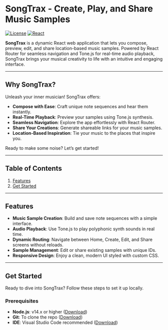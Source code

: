 # SongTrax - Create, Play, and Share Music Samples

[![License](https://img.shields.io/badge/license-MIT-blue.svg)](LICENSE)
[![React](https://img.shields.io/badge/React-18.x-blue.svg)](https://reactjs.org/)

**SongTrax** is a dynamic React web application that lets you compose, preview, edit, and share location-based music samples. Powered by React Router for seamless navigation and Tone.js for real-time audio playback, SongTrax brings your musical creativity to life with an intuitive and engaging interface.

---

## Why SongTrax?

Unleash your inner musician! SongTrax offers:

- **Compose with Ease**: Craft unique note sequences and hear them instantly.
- **Real-Time Playback**: Preview your samples using Tone.js synthesis.
- **Seamless Navigation**: Explore the app effortlessly with React Router.
- **Share Your Creations**: Generate shareable links for your music samples.
- **Location-Based Inspiration**: Tie your music to the places that inspire you.

Ready to make some noise? Let’s get started!

---

## Table of Contents

1. [Features](#features)
2. [Get Started](#get-started)


---

## Features

- **Music Sample Creation**: Build and save note sequences with a simple interface.
- **Audio Playback**: Use Tone.js to play polyphonic synth sounds in real time.
- **Dynamic Routing**: Navigate between Home, Create, Edit, and Share screens without reloads.
- **Sample Management**: Edit or share existing samples with unique IDs.
- **Responsive Design**: Enjoy a clean, modern UI styled with custom CSS.

---

## Get Started

Ready to dive into SongTrax? Follow these steps to set it up locally.

### Prerequisites
- **Node.js**: v14.x or higher ([Download](https://nodejs.org/))
- **Git**: To clone the repo ([Download](https://git-scm.com/))
- **IDE**: Visual Studio Code recommended ([Download](https://code.visualstudio.com/))


